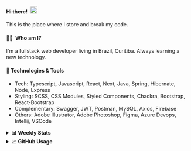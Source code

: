 #### Hi there!&nbsp;&nbsp;<img src="https://media.giphy.com/media/hvRJCLFzcasrR4ia7z/giphy.gif" width="20px">
This is the place where I store and break my code.

#### 👨‍💻 &nbsp;Who am I?
I'm a fullstack web developer living in Brazil, Curitiba. Always learning a new technology.

#### 🔧&nbsp;Technologies & Tools
- Tech: Typescript, Javascript, React, Next, Java, Spring, Hibernate, Node, Express
- Styling: SCSS, CSS Modules, Styled Components, Chackra, Bootstrap, React-Bootstrap
- Complementary: Swagger, JWT, Postman, MySQL, Axios, Firebase
- Others: Adobe Illustrator, Adobe Photoshop, Figma, Azure Devops, Intellij, VSCode


<details>
  <summary><b> 📊&nbsp;Weekly Stats</b></summary>
<!--START_SECTION:waka-->

```text
TypeScript       18 hrs 37 mins  ████████████████▒░░░░░░░░   65.82 %
JavaScript       8 hrs 8 mins    ███████▒░░░░░░░░░░░░░░░░░   28.76 %
JSON             32 mins         ▒░░░░░░░░░░░░░░░░░░░░░░░░   01.92 %
CSS              26 mins         ▒░░░░░░░░░░░░░░░░░░░░░░░░   01.56 %
XML              13 mins         ▒░░░░░░░░░░░░░░░░░░░░░░░░   00.79 %
Other            12 mins         ▒░░░░░░░░░░░░░░░░░░░░░░░░   00.74 %
```

<!--END_SECTION:waka-->
</details>

<details>
  <summary>&#x1f4c8;<b> GitHub Usage</b></summary>
  
[![Top Langs](https://github-readme-stats.vercel.app/api/top-langs/?username=gxlpes&&langs_count=9&layout=compact)](https://github.com/anuraghazra/github-readme-stats)

</details>

